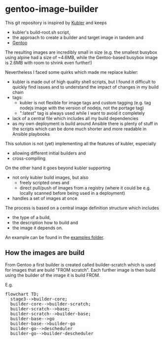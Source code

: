 <script type="module">
	import mermaid from 'https://cdn.jsdelivr.net/npm/mermaid@10/dist/mermaid.esm.min.mjs';
	mermaid.initialize({
		startOnLoad: true,
		theme: 'dark'
	});
</script>


# gentoo-image-builder

This git repository is inspired by [Kubler](https://github.com/edannenberg/kubler) and keeps 
- kubler's build-root.sh script,
- the approach to create a builder and target image in tandem and
- [Gentoo](https://www.gentoo.org/)

The resulting images are incredibly small in size (e.g. the smallest busybox using alpine had a size of ~4.6MB, while the Gentoo-based busybox image is 2.6MB with room to shrink even further!)

Nevertheless I faced some quirks which made me replace kubler:
- kubler is made out of high quality shell scripts, but I found it difficult to quickly find issues and to understand the impact of changes in my build chain
- tags:
  - kubler is not flexible for image tags and custom tagging (e.g. tag nodejs image with the version of nodejs, not the portage tag)
  - ":latest" tag is always used while I want to avoid it completely
- lack of a central file which includes all my build dependencies
- as my own deployment is build around Ansible there is plenty of stuff in the scripts which can be done much shorter and more readable in Ansible playbooks

This solution is not (yet) implementing all the features of kubler, especially
- allowing different initial builders and 
- cross-compiling 

On the other hand it goes beyond kubler supporting
- not only kubler build images, but also
  - freely scripted ones and
  - direct pull/push of images from a registry (where it could be e.g. locally scanned before being used in a deployment)
- handles a set of images at once

The process is based on a central image definition structure which includes 
- the type of a build,
- the description how to build and
- the image it depends on.
  
An example can be found in the [examples folder](../examples).


## How the images are build
From Gentoo a first builder is created called builder-scratch which is used for images that are build "FROM scratch".
Each further image is then build using the builder of the image it is build FROM.

E.g.
<pre class="mermaid">
flowchart TD; 
  stage3-->builder-core;
  builder-core-->builder-scratch;
  builder-scratch-->base;
  builder-scratch-->builder-base;
  builder-base-->go
  builder-base-->builder-go
  builder-go-->descheduler
  builder-go-->builder-descheduler
</pre>

